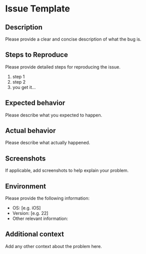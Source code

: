# Issue Template

## Description

Please provide a clear and concise description of what the bug is.

## Steps to Reproduce

Please provide detailed steps for reproducing the issue.

1. step 1
2. step 2
3. you get it...

## Expected behavior

Please describe what you expected to happen.

## Actual behavior

Please describe what actually happened.

## Screenshots

If applicable, add screenshots to help explain your problem.

## Environment

Please provide the following information:

- OS: [e.g. iOS]
- Version: [e.g. 22]
- Other relevant information:

## Additional context

Add any other context about the problem here.
